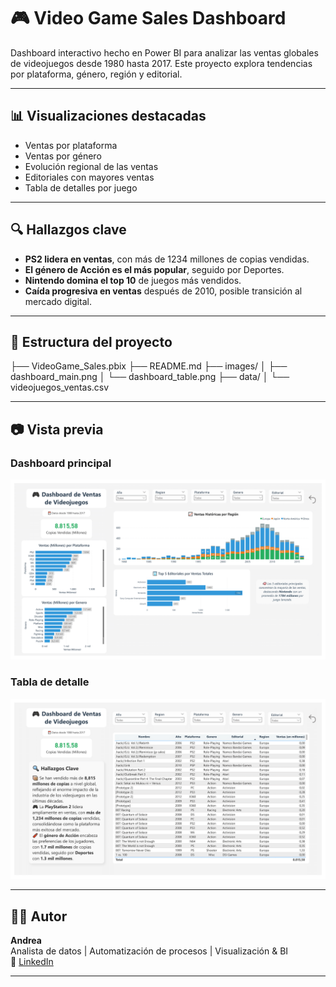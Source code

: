 # 🎮 Video Game Sales Dashboard

Dashboard interactivo hecho en Power BI para analizar las ventas globales de videojuegos desde 1980 hasta 2017. Este proyecto explora tendencias por plataforma, género, región y editorial.

---

## 📊 Visualizaciones destacadas

- Ventas por plataforma
- Ventas por género
- Evolución regional de las ventas
- Editoriales con mayores ventas
- Tabla de detalles por juego

---

## 🔍 Hallazgos clave

- **PS2 lidera en ventas**, con más de 1234 millones de copias vendidas.
- **El género de Acción es el más popular**, seguido por Deportes.
- **Nintendo domina el top 10** de juegos más vendidos.
- **Caída progresiva en ventas** después de 2010, posible transición al mercado digital.

---

## 📁 Estructura del proyecto

├── VideoGame_Sales.pbix ├── README.md ├── images/ │ ├── dashboard_main.png │ └── dashboard_table.png ├── data/ │ └── videojuegos_ventas.csv


---

## 📷 Vista previa

### Dashboard principal
![Dashboard 1](images/dashboard_main.png)

### Tabla de detalle
![Dashboard 2](images/dashboard_table.png)

---

## 👩‍💻 Autor

**Andrea**  
Analista de datos | Automatización de procesos | Visualización & BI  
🔗 [LinkedIn](https://www.linkedin.com/in/andreameroussis/)

---
